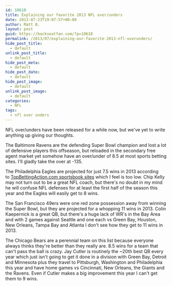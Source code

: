 ```yaml
---
id: 10610
title: Explaining our favorite 2013 NFL over/unders
date: 2013-07-23T19:07:57+00:00
author: Matt B.
layout: post
guid: https://backseatfan.com/?p=10610
permalink: /2013/07/explaining-our-favorite-2013-nfl-overunders/
hide_post_title:
  - default
unlink_post_title:
  - default
hide_post_meta:
  - default
hide_post_date:
  - default
hide_post_image:
  - default
unlink_post_image:
  - default
categories:
  - NFL
tags:
  - nfl over unders
---
```


<div class="entry">
  <p>
    NFL over/unders have been released for a while now, but we've yet to write anything up giving our thoughts.
  </p>

  <p>
    The Baltimore Ravens are the defending Super Bowl champion and lost a lot of defensive players this offseason, but reloaded in the secondary free agent market yet somehow have an over/under of 8.5 at most sports betting sites. I'll gladly take the over at -135.
  </p>

  <p>
    The Philadelphia Eagles are projected for just 7.5 wins in 2013 according to <a href="http://www.topbettingaction.com/">TopBettingAction.com sportsbook sites</a> which I feel is too low. Chip Kelly may not turn out to be a great NFL coach, but there's no doubt in my mind he will confuse NFL defenses for at least the first half of the season this year and the Eagles will easily get to 8 wins.
  </p>

  <p>
    The San Francisco 49ers were one red zone possession away from winning the Super Bowl, but they are projected for a whopping 11 wins in 2013. Colin Kaepernick is a great QB, but there's a huge lack of WR's in the Bay Area and with 2 games against Seattle and one each vs Green Bay, Houston, New Orleans, Tampa Bay and Atlanta I don't see how they get to 11 wins in 2013.
  </p>

  <p>
    The Chicago Bears are a perennial team on this list because everyone always thinks they're better than they really are. 8.5 wins for a team that can't pass the ball is crazy. Jay Cutler is routinely the ~20th best QB every year which just isn't going to get it done in a division with Green Bay, Detroit and Minnesota plus they travel to Pittsburgh, Washington and Philadelphia this year and have home games vs Cincinnati, New Orleans, the Giants and the Ravens. Even if Cutler makes a big improvement this year I can't get them to 9 wins.
  </p>
</div>
